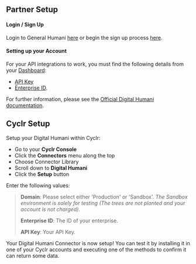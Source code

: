 
## Partner Setup

#### Login / Sign Up

Login to General Humani [here](https://my.digitalhumani.com/login) or begin the sign up process [here](https://my.digitalhumani.com/register).

#### Setting up your Account

For your API integrations to work, you must find the following details from your [Dashboard](https://my.digitalhumani.com/login):

- [API Key](https://my.digitalhumani.com/developer)
- [Enterprise ID](https://my.digitalhumani.com/developer).

For further information, please see the [Official Digital Humani documentation](https://docs.digitalhumani.com/).

## Cyclr Setup

Setup your Digital Humani within Cyclr:

- Go to your **Cyclr Console**
- Click the **Connectors** menu along the top
- Choose Connector Library
- Scroll down to **Digital Humani**
- Click the **Setup** button

Enter the following values:

> **Domain**: Please select either 'Production' or 'Sandbox'. _The Sandbox environment is solely for testing (The trees are not planted and your account is not charged)_.
>
> **Enterprise ID**: The ID of your enterprise.
>
> **API Key**: Your API Key.

Your Digital Humani Connector is now setup! You can test it by installing it in one of your Cyclr accounts and executing one of the methods to confirm it can return some data.
